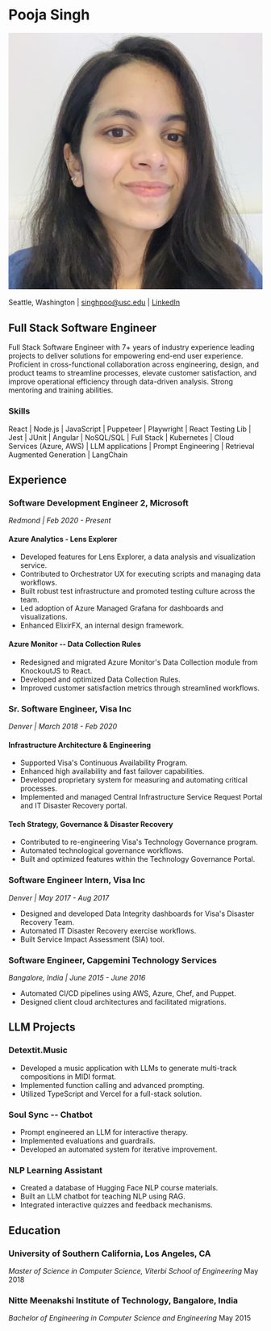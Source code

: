 # Pooja Singh

![Profile Picture](/IMG_0098_Original%203.jpg)

Seattle, Washington | [singhpoo@usc.edu](mailto:singhpoo@usc.edu) | [LinkedIn](https://www.linkedin.com/in/singhpoo/)

## Full Stack Software Engineer

Full Stack Software Engineer with 7+ years of industry experience leading projects to deliver solutions for empowering end-end user experience. Proficient in cross-functional collaboration across engineering, design, and product teams to streamline processes, elevate customer satisfaction, and improve operational efficiency through data-driven analysis. Strong mentoring and training abilities.

### Skills

React | Node.js | JavaScript | Puppeteer | Playwright | React Testing Lib | Jest | JUnit | Angular | NoSQL/SQL | Full Stack | Kubernetes | Cloud Services (Azure, AWS) | LLM applications | Prompt Engineering | Retrieval Augmented Generation | LangChain

## Experience

### Software Development Engineer 2, Microsoft
*Redmond | Feb 2020 - Present*

#### Azure Analytics - Lens Explorer
- Developed features for Lens Explorer, a data analysis and visualization service.
- Contributed to Orchestrator UX for executing scripts and managing data workflows.
- Built robust test infrastructure and promoted testing culture across the team.
- Led adoption of Azure Managed Grafana for dashboards and visualizations.
- Enhanced ElixirFX, an internal design framework.

#### Azure Monitor -- Data Collection Rules
- Redesigned and migrated Azure Monitor's Data Collection module from KnockoutJS to React.
- Developed and optimized Data Collection Rules.
- Improved customer satisfaction metrics through streamlined workflows.

### Sr. Software Engineer, Visa Inc
*Denver | March 2018 - Feb 2020*

#### Infrastructure Architecture & Engineering
- Supported Visa's Continuous Availability Program.
- Enhanced high availability and fast failover capabilities.
- Developed proprietary system for measuring and automating critical processes.
- Implemented and managed Central Infrastructure Service Request Portal and IT Disaster Recovery portal.

#### Tech Strategy, Governance & Disaster Recovery
- Contributed to re-engineering Visa's Technology Governance program.
- Automated technological governance workflows.
- Built and optimized features within the Technology Governance Portal.

### Software Engineer Intern, Visa Inc
*Denver | May 2017 - Aug 2017*

- Designed and developed Data Integrity dashboards for Visa's Disaster Recovery Team.
- Automated IT Disaster Recovery exercise workflows.
- Built Service Impact Assessment (SIA) tool.

### Software Engineer, Capgemini Technology Services
*Bangalore, India | June 2015 - June 2016*

- Automated CI/CD pipelines using AWS, Azure, Chef, and Puppet.
- Designed client cloud architectures and facilitated migrations.

## LLM Projects

### Detextit.Music
- Developed a music application with LLMs to generate multi-track compositions in MIDI format.
- Implemented function calling and advanced prompting.
- Utilized TypeScript and Vercel for a full-stack solution.

### Soul Sync -- Chatbot
- Prompt engineered an LLM for interactive therapy.
- Implemented evaluations and guardrails.
- Developed an automated system for iterative improvement.

### NLP Learning Assistant
- Created a database of Hugging Face NLP course materials.
- Built an LLM chatbot for teaching NLP using RAG.
- Integrated interactive quizzes and feedback mechanisms.

## Education

### University of Southern California, Los Angeles, CA
*Master of Science in Computer Science, Viterbi School of Engineering*
May 2018

### Nitte Meenakshi Institute of Technology, Bangalore, India
*Bachelor of Engineering in Computer Science and Engineering*
May 2015

